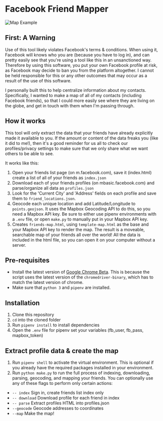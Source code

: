 # Facebook Friend Mapper

![Map Example](https://raw.githubusercontent.com/jcontini/facebook-scraper/master/example.jpg)

## First: A Warning
Use of this tool likely violates Facebook's terms & conditions. When using it, Facebook will knows who you are (because you have to log in), and can pretty easily see that you're using a tool like this in an unsanctioned way. Therefore by using this software, you put your own Facebook profile at risk, as Facebook may decide to ban you from the platform altogether. I cannot be held responsible for this or any other outcomes that may occur as a result of the use of this software.

I personally built this to help centralize information about my contacts. Specifically, I wanted to make a map of all of my contacts (including Facebook friends), so that I could more easily see where they are living on the globe, and get in touch with them when I'm passing through.

## How it works
This tool will only extract the data that your friends have already explicitly made it available to you. If the amount or content of the data freaks you (like it did to me!), then it's a good reminder for us all to check our profiles/privacy settings to make sure that we only share what we want others to be able to see.

It works like this:
1. Open your friends list page (on m.facebook.com), save it (index.html) create a list of all of your friends as `index.json`
2. Download each of your friends profiles (on mbasic.facebook.com) and parse/organize all data as `profiles.json`
3. Look for the 'Current City' and 'Address' fields on each profile and save them to `friend_locations.json`.
4. Geocode each unique location and add Latitude/Longitude to `points.geojson`. It uses the Mapbox Geocoding API to do this, so you need a Mapbox API key. Be sure to either use pipenv environments with a `.env` file, or open `make.py` to manually put in your Mapbox API key.
5. Creates `friends-map.html`, using `template-map.html` as the base and your Mapbox API key to render the map. The result is a moveable, searchable map of your friends all over the world! All the data is included in the html file, so you can open it on your computer without a server.
 
## Pre-requisites
- Install the latest version of [Google Chrome Beta](https://www.google.com/chrome/beta/). This is because the script uses the latest version of the `chromedriver-binary`, which has to match the latest version of chrome.
- Make sure that `python 3` and `pipenv` are installed.

## Installation

1. Clone this repository
2. `cd` into the cloned folder 
3. Run `pipenv install` to install dependencies
4. Open the `.env` file for pipenv set your variables (fb_user, fb_pass, mapbox_token)

## Extract profile data & create the map
1. Run `pipenv shell` to activate the virtual environment. This is optional if you already have the required packages installed in your environment.
2. Run `python make.py` to run the full process of indexing, downloading, parsing, geocoding, and mapping your friends. You can optionally use any of these flags to perform only certain actions:

- `-- index` Sign in, create friends list index only
- `-- download` Download profile for each friend in index
- `-- parse` Extract profiles HTML into profiles.json
- `--geocode` Geocode addresses to coordinates
- `--map` Make the map!